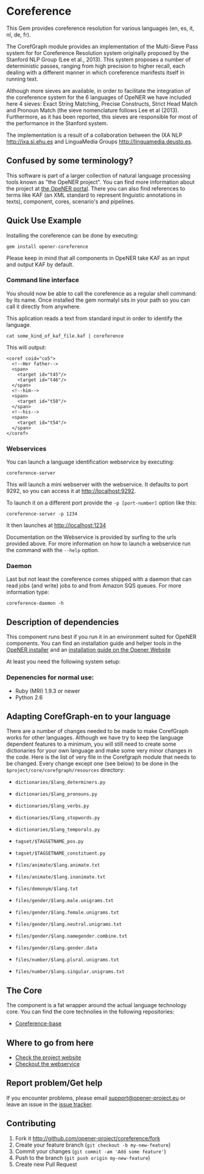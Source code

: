 # Coreference

This Gem provides coreference resolution for various languages (en, es, it, nl,
de, fr).

The CorefGraph module provides an implementation of the Multi-Sieve Pass system
for for Coreference Resolution system originally proposed by the Stanford NLP
Group (Lee et al., 2013). This system proposes a number of deterministic passes,
ranging from high precision to higher recall, each dealing with a different
manner in which coreference manifests itself in running text.

Although more sieves are available, in order to facilitate the integration of
the coreference system for the 6 languages of OpeNER we have included here 4
sieves: Exact String Matching, Precise Constructs, Strict Head Match and Pronoun
Match (the sieve nomenclature follows Lee et al (2013). Furthermore, as it has
been reported, this sieves are responsible for most of the performance in the
Stanford system.

The implementation is a result of a collaboration between the IXA NLP
<http://ixa.si.ehu.es> and LinguaMedia Groups <http://linguamedia.deusto.es>.

## Confused by some terminology?

This software is part of a larger collection of natural language processing
tools known as "the OpeNER project". You can find more information about the
project at [the OpeNER portal](http://opener-project.github.io). There you can
also find references to terms like KAF (an XML standard to represent linguistic
annotations in texts), component, cores, scenario's and pipelines.

## Quick Use Example

Installing the coreference can be done by executing:

    gem install opener-coreference

Please keep in mind that all components in OpeNER take KAF as an input and
output KAF by default.

### Command line interface

You should now be able to call the coreference as a regular shell command: by
its name. Once installed the gem normalyl sits in your path so you can call it
directly from anywhere.

This aplication reads a text from standard input in order to identify the
language.

    cat some_kind_of_kaf_file.kaf | coreference

This will output:

    <coref coid="co5">
      <!--Her father-->
      <span>
        <target id="t45"/>
        <target id="t46"/>
      </span>
      <!--him-->
      <span>
        <target id="t58"/>
      </span>
      <!--his-->
      <span>
        <target id="t54"/>
      </span>
    </coref>

### Webservices

You can launch a language identification webservice by executing:

    coreference-server

This will launch a mini webserver with the webservice. It defaults to port 9292,
so you can access it at <http://localhost:9292>.

To launch it on a different port provide the `-p [port-number]` option like
this:

    coreference-server -p 1234

It then launches at <http://localhost:1234>

Documentation on the Webservice is provided by surfing to the urls provided
above. For more information on how to launch a webservice run the command with
the `--help` option.

### Daemon

Last but not least the coreference comes shipped with a daemon that can read
jobs (and write) jobs to and from Amazon SQS queues. For more information type:

    coreference-daemon -h

## Description of dependencies

This component runs best if you run it in an environment suited for OpeNER
components. You can find an installation guide and helper tools in the
[OpeNER installer](https://github.com/opener-project/opener-installer) and an
[installation guide on the Opener Website](http://opener-project.github.io/getting-started/how-to/local-installation.html)

At least you need the following system setup:

### Depenencies for normal use:

* Ruby (MRI) 1.9.3 or newer
* Python 2.6

## Adapting CorefGraph-en to your language

There are a number of changes needed to be made to make CorefGraph works for
other languages. Although we have try to keep the language dependent features to
a minimum, you will still need to create some dictionaries for your own language
and make some very minor changes in the code. Here is the list of very file in
the Corefgraph module that needs to be changed. Every change except one (see
below) to be done in the `$project/core/corefgraph/resources` directory:

* `dictionaries/$lang_determiners.py`
* `dictionaries/$lang_pronouns.py`
* `dictionaries/$lang_verbs.py`
* `dictionaries/$lang_stopwords.py`
* `dictionaries/$lang_temporals.py`

* `tagset/$TAGSETNAME_pos.py`
* `tagset/$TAGSETNAME_constituent.py`

* `files/animate/$lang.animate.txt`
* `files/animate/$lang.inanimate.txt`

* `files/demonym/$lang.txt`

* `files/gender/$lang.male.unigrams.txt`
* `files/gender/$lang.female.unigrams.txt`
* `files/gender/$lang.neutral.unigrams.txt`
* `files/gender/$lang.namegender.combine.txt`
* `files/gender/$lang.gender.data`

* `files/number/$lang.plural.unigrams.txt`
* `files/number/$lang.singular.unigrams.txt`

## The Core

The component is a fat wrapper around the actual language technology core. You
can find the core technolies in the following repositories:

* [Coreference-base](https://github.com/opener-project/coreference-base)

## Where to go from here

* [Check the project website](http://opener-project.github.io)
* [Checkout the webservice](http://opener.olery.com/coreference)

## Report problem/Get help

If you encounter problems, please email <support@opener-project.eu> or leave an
issue in the
[issue tracker](https://github.com/opener-project/coreference/issues).

## Contributing

1. Fork it <http://github.com/opener-project/coreference/fork>
2. Create your feature branch (`git checkout -b my-new-feature`)
3. Commit your changes (`git commit -am 'Add some feature'`)
4. Push to the branch (`git push origin my-new-feature`)
5. Create new Pull Request
